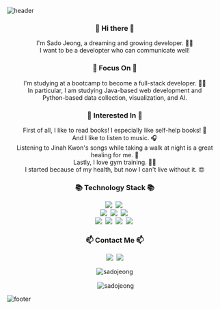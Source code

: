 ![header](https://capsule-render.vercel.app/api?type=slice&color=30A9DE&height=170&section=header&text=Sado%20Jeong%20:%20\)&fontColor=090707&fontAlignX=45&fontAlignY=65&fontSize=80)


<h3 align="center"> 👋 Hi there 👋 </h3>
<p align="center">
I'm Sado Jeong, a dreaming and  growing developer. 🏃‍♂️ <br>
I want to be a developter who can communicate well!
</p>

<h3 align="center"> &#x1F3AF; Focus On &#x1F3AF; </h3>
<p align="center">
I'm studying at a bootcamp to become a full-stack developer. 👨‍💻 <br>
In particular, I am studying Java-based web development and  <br>
Python-based data collection, visualization, and AI.
</p>

<h3 align="center"> &#x1F440; Interested In &#x1F440; </h3>
<p align="center"> 
First of all, I like to read books! I especially like self-help books! 📖 <br>
And I like to listen to music. 🎧 <br>
Listening to Jinah Kwon's songs while taking a walk at night is a great healing for me. 🌃 <br>
Lastly, I love gym training. 🏋️‍♂️<br>
I started because of my health, but now I can't live without it. 😍
</p>

<h3 align="center">📚 Technology Stack 📚</h3>
<p align="center">
  <img src="https://img.shields.io/badge/Python-3776AB?style=flat-square&logo=Python&logoColor=white"/>&nbsp
  <img src="https://img.shields.io/badge/Java-007396?style=flat-square&logo=&logoColor=white"/>&nbsp
  <br>
  <img src="https://img.shields.io/badge/HTML5-E34F26?style=flat-square&logo=HTML5&logoColor=white"/>&nbsp
  <img src="https://img.shields.io/badge/CSS3-1572B6?style=flat-square&logo=CSS3&logoColor=white"/>&nbsp
  <img src="https://img.shields.io/badge/JavaScript-FFD700?style=flat-square&logo=JavaScript&logoColor=white"/>&nbsp

  <br>
  <img src="https://img.shields.io/badge/MySQL-4479A1?style=flat-square&logo=MySQL&logoColor=white"/>&nbsp
  <img src="https://img.shields.io/badge/MongoDB-47A248?style=flat-square&logo=MongoDB&logoColor=white"/>&nbsp
  <img src="https://img.shields.io/badge/Hadoop-66CCFF?style=flat-square&logo=Apache-Hadoop&logoColor=white"/>&nbsp
  <img src="https://img.shields.io/badge/Git-F05032?style=flat-square&logo=Git&logoColor=white"/>&nbsp
</p>

<h3 align="center">📫 Contact Me 📫</h3>
<p align="center">
  <a href="https://dreamingsado.tistory.com/"><img src="https://img.shields.io/badge/Tistory-000000?style=flat-square&logo=Tistory&logoColor=white&link=https://dreamingsado.tistory.com/"/></a>&nbsp
  <a href="mailto:a01063854375@gmail.com"><img src="https://img.shields.io/badge/Gmail-d14836?style=flat-square&logo=Gmail&logoColor=white&link=mailto:a01063854375@gmail.com"/></a> 
</p>

<p align="center">
  <img align="center" src="https://github-readme-stats.vercel.app/api/top-langs?username=sadojeong&show_icons=true&locale=en&layout=compact" alt="sadojeong" />
</p>

<p align="center">&nbsp;<img align="center" src="https://github-readme-stats.vercel.app/api?username=sadojeong&show_icons=true&locale=en" alt="sadojeong" /></p>

<!-- <p align="center"><img align="center" src="https://github-readme-streak-stats.herokuapp.com/?user=sadojeong&" alt="sadojeong" /></p> -->

![footer](https://capsule-render.vercel.app/api?type=slice&color=30A9DE&height=100&section=footer)
